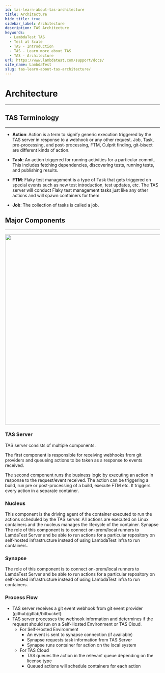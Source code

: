 ```yaml
---
id: tas-learn-about-tas-architecture
title: Architecture
hide_title: true
sidebar_label: Architecture
description: TAS Architecture
keywords:
  - LambdaTest TAS
  - Test at Scale
  - TAS - Introduction
  - TAS - Learn more about TAS
  - TAS - Architecture
url: https://www.lambdatest.com/support/docs/
site_name: LambdaTest
slug: tas-learn-about-tas-architecture/
---
```


# Architecture
***

## TAS Terminology
***

- **Action**: Action is a term to signify generic execution triggered by the TAS server in response to a webhook or any other request. Job, Task, pre-processing, and post-processing, FTM, Culprit finding, git-bisect are different kinds of action.

- **Task**: An action triggered for running activities for a particular commit. This includes fetching dependencies, discovering tests, running tests, and publishing results.

- **FTM**: Flaky test management is a type of Task that gets triggered on special events such as new test introduction, test updates, etc. The TAS server will conduct Flaky test management tasks just like any other actions and will spawn containers for them. 

- **Job**: The collection of tasks is called a job.

## Major Components
***

<p align="center">
<img loading="lazy" src={require('../assets/images/tas/learn-about-tas/architecture.png').default} alt="TAS Architecture Diagram" width="1340" height="617" className="doc_img"/>
</p>

### TAS Server

TAS server consists of multiple components. 

The first component is responsible for receiving webhooks from git providers and queueing actions to be taken as a response to events received.  

The second component runs the business logic by executing an action in response to the request/event received. The action can be triggering a build, run pre or post-processing of a build, 
execute FTM etc. It triggers every action in a separate container.

### Nucleus
This component is the driving agent of the container executed to run the actions scheduled by the TAS server. All actions are executed on Linux containers and the nucleus manages the lifecycle of the container.
Synapse
The role of this component is to connect on-prem/local runners to LamdaTest Server and be able to run actions for a particular repository on self-hosted infrastructure instead of using LambdaTest infra to run containers.  


### Synapse
The role of this component is to connect on-prem/local runners to LamdaTest Server and be able to run actions for a particular repository on self-hosted infrastructure instead of using LambdaTest infra to run containers.  

### Process Flow

- TAS server receives a git event webhook from git event provider (github/gitlab/bitbucket)
- TAS server processes the webhook information and determines if the request should run on a Self-Hosted Environment or TAS Cloud.
  - For Self-Hosted Environment
    - An event is sent to synapse connection (if available)
    - Synapse requests task information from TAS Server
    - Synapse runs container for action on the local system
  - For TAS Cloud
    - TAS queues the action in the relevant queue depending on the license type 
    - Queued actions will schedule containers for each action

